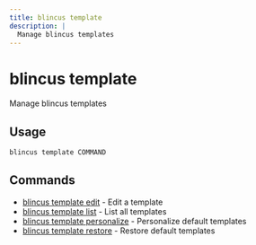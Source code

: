 ```yaml
---
title: blincus template
description: | 
  Manage blincus templates
---
```


# blincus template

Manage blincus templates

## Usage

```bash
blincus template COMMAND
```

## Commands

- [blincus template edit](/cli/template/edit) - Edit a template
- [blincus template list](/cli/template/list) - List all templates
- [blincus template personalize](/cli/template/personalize) - Personalize default templates
- [blincus template restore](/cli/template/restore) - Restore default templates


